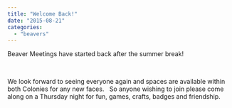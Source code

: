 ```yaml
---
title: "Welcome Back!"
date: "2015-08-21"
categories: 
  - "beavers"
---
```


Beaver Meetings have started back after the summer break!

 

We look forward to seeing everyone again and spaces are available within both Colonies for any new faces.   So anyone wishing to join please come along on a Thursday night for fun, games, crafts, badges and friendship.
